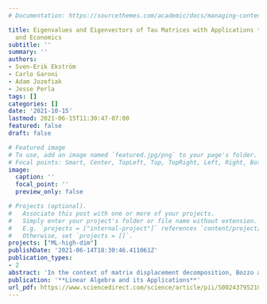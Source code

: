 ```yaml
---
# Documentation: https://sourcethemes.com/academic/docs/managing-content/

title: Eigenvalues and Eigenvectors of Tau Matrices with Applications to Markov Processes
  and Economics
subtitle: ''
summary: ''
authors:
- Sven-Erik Ekström
- Carlo Garoni
- Adam Jozefiak
- Jesse Perla
tags: []
categories: []
date: '2021-10-15'
lastmod: 2021-06-15T11:30:47-07:00
featured: false
draft: false

# Featured image
# To use, add an image named `featured.jpg/png` to your page's folder.
# Focal points: Smart, Center, TopLeft, Top, TopRight, Left, Right, BottomLeft, Bottom, BottomRight.
image:
  caption: ''
  focal_point: ''
  preview_only: false

# Projects (optional).
#   Associate this post with one or more of your projects.
#   Simply enter your project's folder or file name without extension.
#   E.g. `projects = ["internal-project"]` references `content/project/deep-learning/index.md`.
#   Otherwise, set `projects = []`.
projects: ["ML-high-dim"]
publishDate: '2021-06-14T18:30:46.411061Z'
publication_types:
- 2
abstract: 'In the context of matrix displacement decomposition, Bozzo and Di Fiore introduced the so-called $\tau_{\epsilon,\phi}$ algebra, a generalization of the more known $\tau$ algebra originally proposed by Bini and Capovani. We study the properties of eigenvalues and eigenvectors of the generator $T_{n,\epsilon,\phi}$ of the $\tau_{\epsilon,\phi}$ algebra. In particular, we derive the asymptotics for the outliers of $T_{n,\epsilon,\phi}$ and the associated eigenvectors; we obtain equations for the eigenvalues of $T_{n,\epsilon,\phi}$, which provide also the eigenvectors of $T_{n,\epsilon,\phi}$; and we compute the full eigendecomposition of $T_{n,\epsilon,\phi}$ in the specific case $\epsilon\phi=1$. We also present applications of our results in the context of queuing models, random walks, and diffusion processes, with a special attention to their implications in the study of wealth/income inequality and portfolio dynamics.'
publication: '**Linear Algebra and its Applications**'
url_pdf: https://www.sciencedirect.com/science/article/pii/S0024379521002408
---
```

